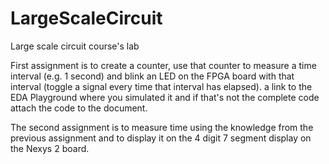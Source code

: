 # LargeScaleCircuit
Large scale circuit course's lab 

First assignment is to create a counter, use that counter to measure a time interval (e.g. 1 second) and blink an LED on the FPGA board with that interval (toggle a signal every time that interval has elapsed). a link to the EDA Playground where you simulated it and if that's not the complete code attach the code to the document. 

The second assignment is to measure time using the knowledge from the previous assignment and to display it on the 4 digit 7 segment display on the Nexys 2 board. 
